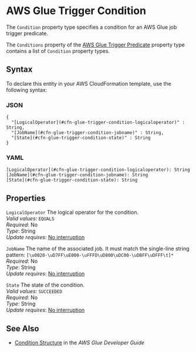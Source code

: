 # AWS Glue Trigger Condition<a name="aws-properties-glue-trigger-condition"></a>

<a name="aws-properties-glue-trigger-condition-description"></a>The `Condition` property type specifies a condition for an AWS Glue job trigger predicate\.

<a name="aws-properties-glue-trigger-condition-inheritance"></a> The `Conditions` property of the [AWS Glue Trigger Predicate](aws-properties-glue-trigger-predicate.md) property type contains a list of `Condition` property types\.

## Syntax<a name="aws-properties-glue-trigger-condition-syntax"></a>

To declare this entity in your AWS CloudFormation template, use the following syntax:

### JSON<a name="aws-properties-glue-trigger-condition-syntax.json"></a>

```
{
  "[LogicalOperator](#cfn-glue-trigger-condition-logicaloperator)" : String,
  "[JobName](#cfn-glue-trigger-condition-jobname)" : String,
  "[State](#cfn-glue-trigger-condition-state)" : String
}
```

### YAML<a name="aws-properties-glue-trigger-condition-syntax.yaml"></a>

```
[LogicalOperator](#cfn-glue-trigger-condition-logicaloperator): String
[JobName](#cfn-glue-trigger-condition-jobname): String
[State](#cfn-glue-trigger-condition-state): String
```

## Properties<a name="aws-properties-glue-trigger-condition-properties"></a>

`LogicalOperator`  <a name="cfn-glue-trigger-condition-logicaloperator"></a>
The logical operator for the condition\.  
*Valid values*: `EQUALS`  
 *Required*: No  
 *Type*: String  
 *Update requires*: [No interruption](using-cfn-updating-stacks-update-behaviors.md#update-no-interrupt) 

`JobName`  <a name="cfn-glue-trigger-condition-jobname"></a>
The name of the associated job\. It must match the single\-line string pattern: `[\u0020-\uD7FF\uE000-\uFFFD\uD800\uDC00-\uDBFF\uDFFF\t]*`  
 *Required*: No  
 *Type*: String  
 *Update requires*: [No interruption](using-cfn-updating-stacks-update-behaviors.md#update-no-interrupt) 

`State`  <a name="cfn-glue-trigger-condition-state"></a>
The state of the condition\.  
*Valid values*: `SUCCEEDED`  
 *Required*: No  
 *Type*: String  
 *Update requires*: [No interruption](using-cfn-updating-stacks-update-behaviors.md#update-no-interrupt) 

## See Also<a name="aws-properties-glue-trigger-condition-seealso"></a>
+ [ Condition Structure](https://docs.aws.amazon.com/glue/latest/dg/aws-glue-api-jobs-trigger.html#aws-glue-api-jobs-trigger-Condition) in the *AWS Glue Developer Guide*